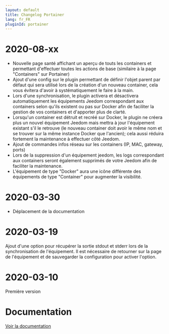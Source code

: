 ```yaml
---
layout: default
title: Changelog Portainer
lang: fr_FR
pluginId: portainer
---
```


# 2020-08-xx

- Nouvelle page santé affichant un aperçu de touts les containers et permettant d'effectuer toutes les actions de base (similaire à la page "Containers" sur Portainer)
- Ajout d'une config sur le plugin permettant de définir l'objet parent par défaut qui sera utilisé lors de la création d'un nouveau container, cela vous évitera d'avoir à systématiquement le faire à la main.
- Lors d'une synchronisation, le plugin activera et désactivera automatiquement les équipements Jeedom correspondant aux containers selon qu'ils existent ou pas sur Docker afin de faciliter la gestion de vos containers et d'apporter plus de clarté.
- Lorsqu'un container est détruit et recréé sur Docker, le plugin ne créera plus un nouvel équipement Jeedom mais mettra à jour l'équipement existant s'il le retrouve (le nouveau container doit avoir le même nom et se trouver sur la même instance Docker que l'ancien); cela aussi réduira fortement la maintenance à effectuer côté Jeedom.
- Ajout de commandes infos réseau sur les containers (IP, MAC, gateway, ports)
- Lors de la suppression d'un équipement jeedom, les logs correspondant aux containers seront également supprimés de votre Jeedom afin de faciliter la maintenance.
- L'équipement de type "Docker" aura une icône différente des équipements de type "Container" pour augmenter la visibilité.

# 2020-03-30

- Déplacement de la documentation

# 2020-03-19

Ajout d'une option pour récupérer la sortie stdout et stderr lors de la synchronisation de l'équipement. Il est nécessaire de retourner sur la page de l'équipement et de sauvegarder la configuration pour activer l'option.

# 2020-03-10

Première version

# Documentation

[Voir la documentation]({{site.baseurl}}/{{page.pluginId}}/{{page.lang}})
